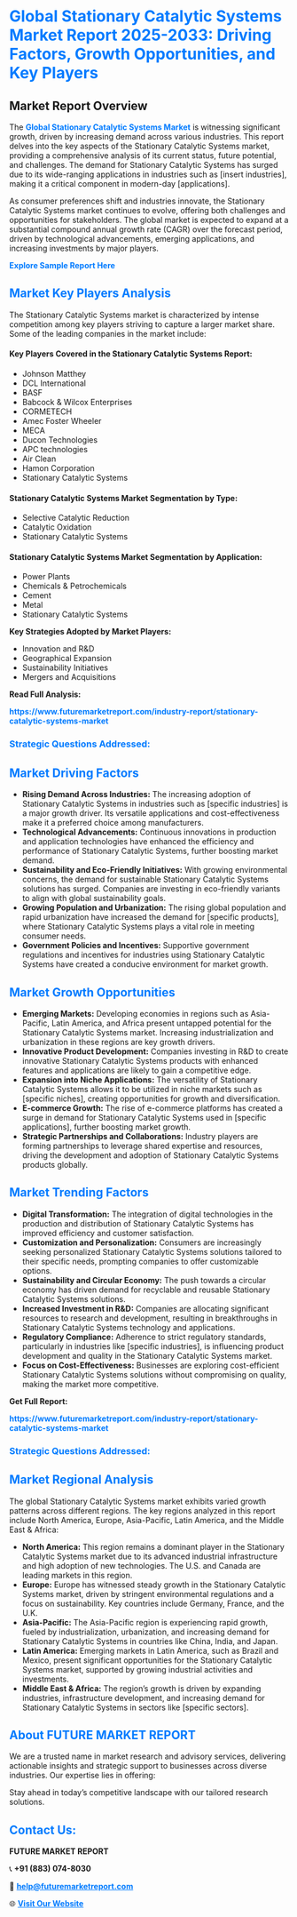 <h1 style="color: #007BFF;">Global Stationary Catalytic Systems Market Report 2025-2033: Driving Factors, Growth Opportunities, and Key Players</h1>

<section id="overview">
<h2>Market Report Overview</h2>
<p>The <a href="https://www.futuremarketreport.com/industry-report/stationary-catalytic-systems-market" style="color: #007BFF; text-decoration: none;"><strong>Global Stationary Catalytic Systems Market</strong></a> is witnessing significant growth, driven by increasing demand across various industries. This report delves into the key aspects of the Stationary Catalytic Systems market, providing a comprehensive analysis of its current status, future potential, and challenges. The demand for Stationary Catalytic Systems has surged due to its wide-ranging applications in industries such as [insert industries], making it a critical component in modern-day [applications].</p>
<p>As consumer preferences shift and industries innovate, the Stationary Catalytic Systems market continues to evolve, offering both challenges and opportunities for stakeholders. The global market is expected to expand at a substantial compound annual growth rate (CAGR) over the forecast period, driven by technological advancements, emerging applications, and increasing investments by major players.</p>
</section>

<section id="overview">
<p><a href="https://www.futuremarketreport.com/request-sample/reportId=99675" style="color: #007BFF; text-decoration: none;"><strong>Explore Sample Report Here</strong></a></p>
</section>

<section id="key-players">
<h2 style="color: #007BFF;">Market Key Players Analysis</h2>
<p>The Stationary Catalytic Systems market is characterized by intense competition among key players striving to capture a larger market share. Some of the leading companies in the market include:</p>
<h4>Key Players Covered in the Stationary Catalytic Systems Report:</h4>
<ul><li>Johnson Matthey</li><li>DCL International</li><li>BASF</li><li>Babcock &amp; Wilcox Enterprises</li><li>CORMETECH</li><li>Amec Foster Wheeler</li><li>MECA</li><li>Ducon Technologies</li><li>APC technologies</li><li>Air Clean</li><li>Hamon Corporation</li><li>Stationary Catalytic Systems</li></ul>
<h4>Stationary Catalytic Systems Market Segmentation by Type:</h4>
<ul><li>Selective Catalytic Reduction</li><li>Catalytic Oxidation</li><li>Stationary Catalytic Systems</li></ul>

<h4>Stationary Catalytic Systems Market Segmentation by Application:</h4>
<ul><li>Power Plants</li><li>Chemicals &amp; Petrochemicals</li><li>Cement</li><li>Metal</li><li>Stationary Catalytic Systems</li></ul>
<p><strong>Key Strategies Adopted by Market Players:</strong></p>
<ul>
<li>Innovation and R&D</li>
<li>Geographical Expansion</li>
<li>Sustainability Initiatives</li>
<li>Mergers and Acquisitions</li>
</ul>
</section>

<section>
<p><strong>Read Full Analysis: </strong></p><a href="https://www.futuremarketreport.com/industry-report/stationary-catalytic-systems-market" style="color: #007BFF; text-decoration: none;"><strong>https://www.futuremarketreport.com/industry-report/stationary-catalytic-systems-market</strong></a>
<h3 style="color: #007BFF;">Strategic Questions Addressed:</h3>
</section>

<section id="driving-factors">
<h2 style="color: #007BFF;">Market Driving Factors</h2>
<ul>
<li><strong>Rising Demand Across Industries:</strong> The increasing adoption of Stationary Catalytic Systems in industries such as [specific industries] is a major growth driver. Its versatile applications and cost-effectiveness make it a preferred choice among manufacturers.</li>
<li><strong>Technological Advancements:</strong> Continuous innovations in production and application technologies have enhanced the efficiency and performance of Stationary Catalytic Systems, further boosting market demand.</li>
<li><strong>Sustainability and Eco-Friendly Initiatives:</strong> With growing environmental concerns, the demand for sustainable Stationary Catalytic Systems solutions has surged. Companies are investing in eco-friendly variants to align with global sustainability goals.</li>
<li><strong>Growing Population and Urbanization:</strong> The rising global population and rapid urbanization have increased the demand for [specific products], where Stationary Catalytic Systems plays a vital role in meeting consumer needs.</li>
<li><strong>Government Policies and Incentives:</strong> Supportive government regulations and incentives for industries using Stationary Catalytic Systems have created a conducive environment for market growth.</li>
</ul>
</section>

<section id="growth-opportunities">
<h2 style="color: #007BFF;">Market Growth Opportunities</h2>
<ul>
<li><strong>Emerging Markets:</strong> Developing economies in regions such as Asia-Pacific, Latin America, and Africa present untapped potential for the Stationary Catalytic Systems market. Increasing industrialization and urbanization in these regions are key growth drivers.</li>
<li><strong>Innovative Product Development:</strong> Companies investing in R&D to create innovative Stationary Catalytic Systems products with enhanced features and applications are likely to gain a competitive edge.</li>
<li><strong>Expansion into Niche Applications:</strong> The versatility of Stationary Catalytic Systems allows it to be utilized in niche markets such as [specific niches], creating opportunities for growth and diversification.</li>
<li><strong>E-commerce Growth:</strong> The rise of e-commerce platforms has created a surge in demand for Stationary Catalytic Systems used in [specific applications], further boosting market growth.</li>
<li><strong>Strategic Partnerships and Collaborations:</strong> Industry players are forming partnerships to leverage shared expertise and resources, driving the development and adoption of Stationary Catalytic Systems products globally.</li>
</ul>
</section>

<section id="trending-factors">
<h2 style="color: #007BFF;">Market Trending Factors</h2>
<ul>
<li><strong>Digital Transformation:</strong> The integration of digital technologies in the production and distribution of Stationary Catalytic Systems has improved efficiency and customer satisfaction.</li>
<li><strong>Customization and Personalization:</strong> Consumers are increasingly seeking personalized Stationary Catalytic Systems solutions tailored to their specific needs, prompting companies to offer customizable options.</li>
<li><strong>Sustainability and Circular Economy:</strong> The push towards a circular economy has driven demand for recyclable and reusable Stationary Catalytic Systems solutions.</li>
<li><strong>Increased Investment in R&D:</strong> Companies are allocating significant resources to research and development, resulting in breakthroughs in Stationary Catalytic Systems technology and applications.</li>
<li><strong>Regulatory Compliance:</strong> Adherence to strict regulatory standards, particularly in industries like [specific industries], is influencing product development and quality in the Stationary Catalytic Systems market.</li>
<li><strong>Focus on Cost-Effectiveness:</strong> Businesses are exploring cost-efficient Stationary Catalytic Systems solutions without compromising on quality, making the market more competitive.</li>
</ul>
</section>

<section>
<p><strong>Get Full Report: </strong></p><a href="https://www.futuremarketreport.com/industry-report/stationary-catalytic-systems-market" style="color: #007BFF; text-decoration: none;"><strong>https://www.futuremarketreport.com/industry-report/stationary-catalytic-systems-market</strong></a>
<h3 style="color: #007BFF;">Strategic Questions Addressed:</h3>
</section>


<section id="regional-analysis">
<h2 style="color: #007BFF;">Market Regional Analysis</h2>
<p>The global Stationary Catalytic Systems market exhibits varied growth patterns across different regions. The key regions analyzed in this report include North America, Europe, Asia-Pacific, Latin America, and the Middle East & Africa:</p>
<ul>
<li><strong>North America:</strong> This region remains a dominant player in the Stationary Catalytic Systems market due to its advanced industrial infrastructure and high adoption of new technologies. The U.S. and Canada are leading markets in this region.</li>
<li><strong>Europe:</strong> Europe has witnessed steady growth in the Stationary Catalytic Systems market, driven by stringent environmental regulations and a focus on sustainability. Key countries include Germany, France, and the U.K.</li>
<li><strong>Asia-Pacific:</strong> The Asia-Pacific region is experiencing rapid growth, fueled by industrialization, urbanization, and increasing demand for Stationary Catalytic Systems in countries like China, India, and Japan.</li>
<li><strong>Latin America:</strong> Emerging markets in Latin America, such as Brazil and Mexico, present significant opportunities for the Stationary Catalytic Systems market, supported by growing industrial activities and investments.</li>
<li><strong>Middle East & Africa:</strong> The region’s growth is driven by expanding industries, infrastructure development, and increasing demand for Stationary Catalytic Systems in sectors like [specific sectors].</li>
</ul>
</section>

<footer>
<h2 style="color: #007BFF;">About FUTURE MARKET REPORT</h2>
<p>We are a trusted name in market research and advisory services, delivering actionable insights and strategic support to businesses across diverse industries. Our expertise lies in offering:</p>

<p>Stay ahead in today’s competitive landscape with our tailored research solutions.</p>

<h2 style="color: #007BFF;">Contact Us:</h2>
<p><strong>FUTURE MARKET REPORT</strong></p>
<p>📞 <strong>+91 (883) 074-8030</strong></p>
<p>📧 <strong><a href="mailto:help@futuremarketreport.com" style="color: #007BFF;">help@futuremarketreport.com</a></strong></p>
<p>🌐 <strong><a href="https://www.futuremarketreport.com/" style="color: #007BFF;">Visit Our Website</a></strong></p>
</footer>